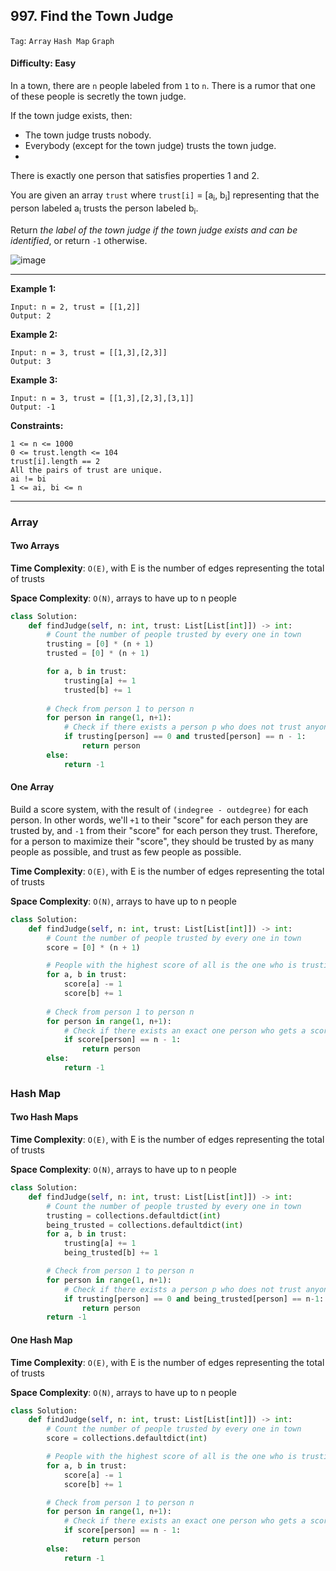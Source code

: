 ## 997. Find the Town Judge

```Tag```: ```Array``` ```Hash Map``` ```Graph```

#### Difficulty: Easy

In a town, there are ```n``` people labeled from ```1``` to ```n```. There is a rumor that one of these people is secretly the town judge.

If the town judge exists, then:

- The town judge trusts nobody.
- Everybody (except for the town judge) trusts the town judge.
- 
There is exactly one person that satisfies properties 1 and 2.

You are given an array ```trust``` where ```trust[i]``` = [a<sub>i</sub>, b<sub>i</sub>] representing that the person labeled a<sub>i</sub> trusts the person labeled b<sub>i</sub>.

Return _the label of the town judge if the town judge exists and can be identified_, or return ```-1``` otherwise.

![image](https://user-images.githubusercontent.com/35042430/213986662-f76a8197-0abf-4e36-9eec-ab93adf823b5.png)

---

__Example 1:__
```
Input: n = 2, trust = [[1,2]]
Output: 2
```

__Example 2:__
```
Input: n = 3, trust = [[1,3],[2,3]]
Output: 3
```

__Example 3:__
```
Input: n = 3, trust = [[1,3],[2,3],[3,1]]
Output: -1
```

__Constraints:__
```
1 <= n <= 1000
0 <= trust.length <= 104
trust[i].length == 2
All the pairs of trust are unique.
ai != bi
1 <= ai, bi <= n
```

---

### Array

#### Two Arrays

__Time Complexity__: ```O(E)```, with E is the number of edges representing the total of trusts

__Space Complexity__: ```O(N)```, arrays to have up to n people

```Python
class Solution:
    def findJudge(self, n: int, trust: List[List[int]]) -> int:
        # Count the number of people trusted by every one in town
        trusting = [0] * (n + 1)
        trusted = [0] * (n + 1)

        for a, b in trust:
            trusting[a] += 1
            trusted[b] += 1
            
        # Check from person 1 to person n
        for person in range(1, n+1):
            # Check if there exists a person p who does not trust anyone and trusted by n - 1 people
            if trusting[person] == 0 and trusted[person] == n - 1:
                return person
        else:
            return -1
```

#### One Array

Build a score system, with the result of ```(indegree - outdegree)``` for each person. In other words, we'll ```+1``` to their "score" for each person they are trusted by, and ```-1``` from their "score" for each person they trust. Therefore, for a person to maximize their "score", they should be trusted by as many people as possible, and trust as few people as possible.

__Time Complexity__: ```O(E)```, with E is the number of edges representing the total of trusts

__Space Complexity__: ```O(N)```, arrays to have up to n people

```Python
class Solution:
    def findJudge(self, n: int, trust: List[List[int]]) -> int:
        # Count the number of people trusted by every one in town
        score = [0] * (n + 1)

        # People with the highest score of all is the one who is trusting nobody and being trusted by everyone except himself 
        for a, b in trust:
            score[a] -= 1
            score[b] += 1
        
        # Check from person 1 to person n
        for person in range(1, n+1):
            # Check if there exists an exact one person who gets a scores of n - 1
            if score[person] == n - 1:
                return person
        else:
            return -1
```

### Hash Map

#### Two Hash Maps

__Time Complexity__: ```O(E)```, with E is the number of edges representing the total of trusts

__Space Complexity__: ```O(N)```, arrays to have up to n people

```Python
class Solution:
    def findJudge(self, n: int, trust: List[List[int]]) -> int:
        # Count the number of people trusted by every one in town
        trusting = collections.defaultdict(int)
        being_trusted = collections.defaultdict(int)
        for a, b in trust:
            trusting[a] += 1
            being_trusted[b] += 1

        # Check from person 1 to person n
        for person in range(1, n+1):
            # Check if there exists a person p who does not trust anyone and trusted by everyone
            if trusting[person] == 0 and being_trusted[person] == n-1:
                return person
        return -1
```

#### One Hash Map

__Time Complexity__: ```O(E)```, with E is the number of edges representing the total of trusts

__Space Complexity__: ```O(N)```, arrays to have up to n people

```Python
class Solution:
    def findJudge(self, n: int, trust: List[List[int]]) -> int:
        # Count the number of people trusted by every one in town
        score = collections.defaultdict(int)

        # People with the highest score of all is the one who is trusting nobody and being trusted by everyone except himself 
        for a, b in trust:
            score[a] -= 1
            score[b] += 1

        # Check from person 1 to person n
        for person in range(1, n+1):
            # Check if there exists an exact one person who gets a scores of n - 1
            if score[person] == n - 1:
                return person
        else:
            return -1
```
